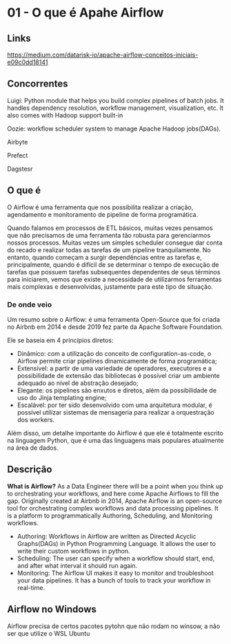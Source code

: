 # 01 - O que é Apahe Airflow

## Links

https://medium.com/datarisk-io/apache-airflow-conceitos-iniciais-e09c0dd18141

## Concorrentes

Luigi: Python module that helps you build complex pipelines of batch jobs. It handles dependency resolution, workflow management, visualization, etc. It also comes with Hadoop support built-in

Oozie: workflow scheduler system to manage Apache Hadoop jobs(DAGs).

Airbyte

Prefect

Dagstesr

## O que é 

O Airflow é uma ferramenta que nos possibilita realizar a criação, agendamento e monitoramento de pipeline de forma programática.

Quando falamos em processos de ETL básicos, muitas vezes pensamos que não precisamos de uma ferramenta tão robusta para gerenciarmos nossos processos. Muitas vezes um simples scheduler consegue dar conta do recado e realizar todas as tarefas de um pipeline tranquilamente. No entanto, quando começam a surgir dependências entre as tarefas e, principalmente, quando é difícil de se determinar o tempo de execução de tarefas que possuem tarefas subsequentes dependentes de seus términos para iniciarem, vemos que existe a necessidade de utilizarmos ferramentas mais complexas e desenvolvidas, justamente para este tipo de situação.

### De onde veio

Um resumo sobre o Airflow: é uma ferramenta Open-Source que foi criada no Airbnb em 2014 e desde 2019 fez parte da Apache Software Foundation.

Ele se baseia em 4 princípios diretos:
+ Dinâmico: com a utilização do conceito de configuration-as-code, o Airflow permite criar pipelines dinamicamente de forma programática;
+ Extensível: a partir de uma variedade de operadores, executores e a possibilidade de extensão das bibliotecas é possível criar um ambiente adequado ao nível de abstração desejado;
+ Elegante: os pipelines são enxutos e diretos, além da possibilidade de uso do Jinja templating engine;
+ Escalável: por ter sido desenvolvido com uma arquitetura modular, é possível utilizar sistemas de mensageria para realizar a orquestração dos workers.

Além disso, um detalhe importante do Airflow é que ele é totalmente escrito na linguagem Python, que é uma das linguagens mais populares atualmente na área de dados.

## Descrição

**What is Airflow?**
As a Data Engineer there will be a point when you think up to orchestrating your workflows, and here come Apache Airflows to fill the gap. Originally created at Airbnb in 2014, Apache Airflow is an open-source tool for orchestrating complex workflows and data processing pipelines. It is a platform to programmatically Authoring, Scheduling, and Monitoring workflows.
+ Authoring: Workflows in Airflow are written as Directed Acyclic Graphs(DAGs) in Python Programming Language. It allows the user to write their custom workflows in python.
+ Scheduling: The user can specify when a workflow should start, end, and after what interval it should run again.
+ Monitoring: The Airflow UI makes it easy to monitor and troubleshoot your data pipelines. It has a bunch of tools to track your workflow in real-time.

## Airflow no Windows

Airflow precisa de certos pacotes pytohn que não rodam no winsow, a não ser que utilize o WSL Ubuntu


